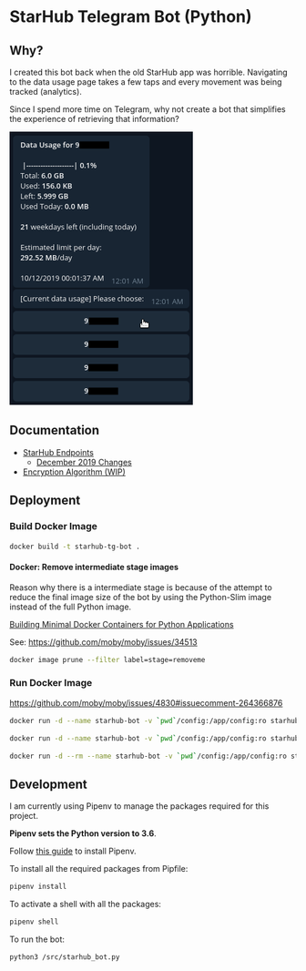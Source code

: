 # StarHub Telegram Bot (Python)

## Why?

I created this bot back when the old StarHub app was horrible. Navigating to the data usage page takes a few taps and
every movement was being tracked (analytics).

Since I spend more time on Telegram, why not create a bot that simplifies the experience of retrieving that information?

![screenshot](docs/screenshot.png)

## Documentation

- [StarHub Endpoints](docs/endpoints.md)
    - [December 2019 Changes](docs/starhub_2019_changes.md)
- [Encryption Algorithm (WIP)](docs/encryption-algorithm.md)

## Deployment

### Build Docker Image

```bash
docker build -t starhub-tg-bot .
```

#### Docker: Remove intermediate stage images

Reason why there is a intermediate stage is because of the attempt to reduce the
final image size of the bot by using the Python-Slim image instead of the full Python
image.

[Building Minimal Docker Containers for Python Applications](https://blog.realkinetic.com/building-minimal-docker-containers-for-python-applications-37d0272c52f3)

See: https://github.com/moby/moby/issues/34513

```bash
docker image prune --filter label=stage=removeme
```

### Run Docker Image

https://github.com/moby/moby/issues/4830#issuecomment-264366876

```bash
docker run -d --name starhub-bot -v `pwd`/config:/app/config:ro starhub-tg-bot
```

```bash
docker run -d --name starhub-bot -v `pwd`/config:/app/config:ro starhub-tg-bot && docker logs -f starhub-bot
```

```bash
docker run -d --rm --name starhub-bot -v `pwd`/config:/app/config:ro starhub-tg-bot && docker logs -f starhub-bot
```

## Development

I am currently using Pipenv to manage the packages required for this project.

**Pipenv sets the Python version to 3.6**.

Follow [this guide](https://pipenv-fork.readthedocs.io/en/latest/install.html#installing-pipenv)
to install Pipenv.

To install all the required packages from Pipfile:

```bash
pipenv install
```

To activate a shell with all the packages:

```bash
pipenv shell
```

To run the bot:

```bash
python3 /src/starhub_bot.py
```